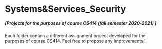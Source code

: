 # Systems&Services_Security
##### [Projects for the purposes of course CS414 (fall semester 2020-2021) ]
###
Each folder contain a different assignment project developed for the purposes of
course CS414.
Feel free to propose any improvements !
